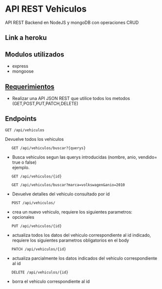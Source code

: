 # API REST Vehiculos
API REST Backend en NodeJS y mongoDB con operaciones CRUD

## Link a heroku

## Modulos utilizados
- express
- mongoose

## [Requerimientos](https://github.com/frann11/teste-fullstack)
- Realizar una API JSON REST que utilice todos los metodos (GET,POST,PUT,PATCH,DELETE)

## Endpoints
```
GET /api/vehiculos
```
Devuelve todos los vehiculos
<br>

```
   GET /api/vehiculos/buscar?{querys}
```
- Busca vehiculos segun las querys introducidas (nombre, anio, vendido= true o false) <br>
ejemplo.
```
   GET /api/vehiculos/{id}
```
```
   GET /api/vehiculos/buscar?marca=volkswagen&anio=2010
```
- Devuelve detalles del vehiculo consultado por id
```
   POST /api/vehiculos/
```
- crea un nuevo vehiculo, requiere los siguientes parametros:
- opcionales
```
   PUT /api/vehiculos/{id}
```
- actualiza todos los datos del vehiculo correspondiente al id indicado, requiere los siguientes parametros obligatorios en el body
```
   PATCH /api/vehiculos/{id}
```
- actualiza parcialmente los datos indicados del vehiculo correspondiente al id
```
   DELETE /api/vehiculos/{id}
```
- borra el vehiculo correspondiente al id
